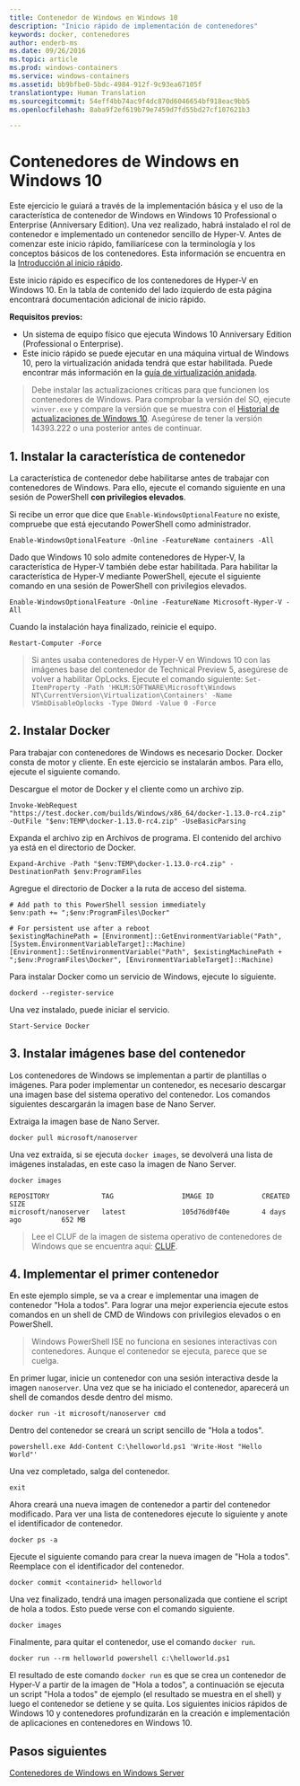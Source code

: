 ```yaml
---
title: Contenedor de Windows en Windows 10
description: "Inicio rápido de implementación de contenedores"
keywords: docker, contenedores
author: enderb-ms
ms.date: 09/26/2016
ms.topic: article
ms.prod: windows-containers
ms.service: windows-containers
ms.assetid: bb9bfbe0-5bdc-4984-912f-9c93ea67105f
translationtype: Human Translation
ms.sourcegitcommit: 54eff4bb74ac9f4dc870d6046654bf918eac9bb5
ms.openlocfilehash: 8aba9f2ef619b79e7459d7fd55bd27cf107621b3

---
```


# Contenedores de Windows en Windows 10

Este ejercicio le guiará a través de la implementación básica y el uso de la característica de contenedor de Windows en Windows 10 Professional o Enterprise (Anniversary Edition). Una vez realizado, habrá instalado el rol de contenedor e implementado un contenedor sencillo de Hyper-V. Antes de comenzar este inicio rápido, familiarícese con la terminología y los conceptos básicos de los contenedores. Esta información se encuentra en la [Introducción al inicio rápido](./index.md).

Este inicio rápido es específico de los contenedores de Hyper-V en Windows 10. En la tabla de contenido del lado izquierdo de esta página encontrará documentación adicional de inicio rápido.

**Requisitos previos:**

- Un sistema de equipo físico que ejecuta Windows 10 Anniversary Edition (Professional o Enterprise).   
- Este inicio rápido se puede ejecutar en una máquina virtual de Windows 10, pero la virtualización anidada tendrá que estar habilitada. Puede encontrar más información en la [guía de virtualización anidada](https://msdn.microsoft.com/en-us/virtualization/hyperv_on_windows/user_guide/nesting).

> Debe instalar las actualizaciones críticas para que funcionen los contenedores de Windows. 
> Para comprobar la versión del SO, ejecute `winver.exe` y compare la versión que se muestra con el [Historial de actualizaciones de Windows 10](https://support.microsoft.com/en-us/help/12387/windows-10-update-history). 
> Asegúrese de tener la versión 14393.222 o una posterior antes de continuar.

## 1. Instalar la característica de contenedor

La característica de contenedor debe habilitarse antes de trabajar con contenedores de Windows. Para ello, ejecute el comando siguiente en una sesión de PowerShell **con privilegios elevados**.

Si recibe un error que dice que `Enable-WindowsOptionalFeature` no existe, compruebe que está ejecutando PowerShell como administrador.

```none
Enable-WindowsOptionalFeature -Online -FeatureName containers -All
```

Dado que Windows 10 solo admite contenedores de Hyper-V, la característica de Hyper-V también debe estar habilitada. Para habilitar la característica de Hyper-V mediante PowerShell, ejecute el siguiente comando en una sesión de PowerShell con privilegios elevados.

```none
Enable-WindowsOptionalFeature -Online -FeatureName Microsoft-Hyper-V -All
```

Cuando la instalación haya finalizado, reinicie el equipo.

```none
Restart-Computer -Force
```

> Si antes usaba contenedores de Hyper-V en Windows 10 con las imágenes base del contenedor de Technical Preview 5, asegúrese de volver a habilitar OpLocks. Ejecute el comando siguiente:  `Set-ItemProperty -Path 'HKLM:SOFTWARE\Microsoft\Windows NT\CurrentVersion\Virtualization\Containers' -Name VSmbDisableOplocks -Type DWord -Value 0 -Force`

## 2. Instalar Docker

Para trabajar con contenedores de Windows es necesario Docker. Docker consta de motor y cliente. En este ejercicio se instalarán ambos. Para ello, ejecute el siguiente comando.

Descargue el motor de Docker y el cliente como un archivo zip.

```none
Invoke-WebRequest "https://test.docker.com/builds/Windows/x86_64/docker-1.13.0-rc4.zip" -OutFile "$env:TEMP\docker-1.13.0-rc4.zip" -UseBasicParsing
```

Expanda el archivo zip en Archivos de programa. El contenido del archivo ya está en el directorio de Docker.

```none
Expand-Archive -Path "$env:TEMP\docker-1.13.0-rc4.zip" -DestinationPath $env:ProgramFiles
```

Agregue el directorio de Docker a la ruta de acceso del sistema.

```none
# Add path to this PowerShell session immediately
$env:path += ";$env:ProgramFiles\Docker"

# For persistent use after a reboot
$existingMachinePath = [Environment]::GetEnvironmentVariable("Path",[System.EnvironmentVariableTarget]::Machine)
[Environment]::SetEnvironmentVariable("Path", $existingMachinePath + ";$env:ProgramFiles\Docker", [EnvironmentVariableTarget]::Machine)
```

Para instalar Docker como un servicio de Windows, ejecute lo siguiente.

```none
dockerd --register-service
```

Una vez instalado, puede iniciar el servicio.

```none
Start-Service Docker
```

## 3. Instalar imágenes base del contenedor

Los contenedores de Windows se implementan a partir de plantillas o imágenes. Para poder implementar un contenedor, es necesario descargar una imagen base del sistema operativo del contenedor. Los comandos siguientes descargarán la imagen base de Nano Server.

Extraiga la imagen base de Nano Server.

```none
docker pull microsoft/nanoserver
```

Una vez extraída, si se ejecuta `docker images`, se devolverá una lista de imágenes instaladas, en este caso la imagen de Nano Server.

```none
docker images

REPOSITORY             TAG                 IMAGE ID            CREATED             SIZE
microsoft/nanoserver   latest              105d76d0f40e        4 days ago          652 MB
```

> Lee el CLUF de la imagen de sistema operativo de contenedores de Windows que se encuentra aquí: [CLUF](../images-eula.md).

## 4. Implementar el primer contenedor

En este ejemplo simple, se va a crear e implementar una imagen de contenedor "Hola a todos". Para lograr una mejor experiencia ejecute estos comandos en un shell de CMD de Windows con privilegios elevados o en PowerShell.

> Windows PowerShell ISE no funciona en sesiones interactivas con contenedores. Aunque el contenedor se ejecuta, parece que se cuelga.

En primer lugar, inicie un contenedor con una sesión interactiva desde la imagen `nanoserver`. Una vez que se ha iniciado el contenedor, aparecerá un shell de comandos desde dentro del mismo.  

```none
docker run -it microsoft/nanoserver cmd
```

Dentro del contenedor se creará un script sencillo de "Hola a todos".

```none
powershell.exe Add-Content C:\helloworld.ps1 'Write-Host "Hello World"'
```   

Una vez completado, salga del contenedor.

```none
exit
```

Ahora creará una nueva imagen de contenedor a partir del contenedor modificado. Para ver una lista de contenedores ejecute lo siguiente y anote el identificador de contenedor.

```none
docker ps -a
```

Ejecute el siguiente comando para crear la nueva imagen de "Hola a todos". Reemplace <containerid> con el identificador del contenedor.

```none
docker commit <containerid> helloworld
```

Una vez finalizado, tendrá una imagen personalizada que contiene el script de hola a todos. Esto puede verse con el comando siguiente.

```none
docker images
```

Finalmente, para quitar el contenedor, use el comando `docker run`.

```none
docker run --rm helloworld powershell c:\helloworld.ps1
```

El resultado de este comando `docker run` es que se crea un contenedor de Hyper-V a partir de la imagen de "Hola a todos", a continuación se ejecuta un script "Hola a todos" de ejemplo (el resultado se muestra en el shell) y luego el contenedor se detiene y se quita.
Los siguientes inicios rápidos de Windows 10 y contenedores profundizarán en la creación e implementación de aplicaciones en contenedores en Windows 10.

## Pasos siguientes

[Contenedores de Windows en Windows Server](./quick-start-windows-server.md)



<!--HONumber=Jan17_HO4-->


